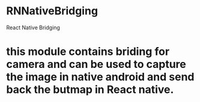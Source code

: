 # RNNativeBridging
React Native Bridging
# this module contains briding for camera and can be used to capture the image in native android and send back the butmap in React native.
